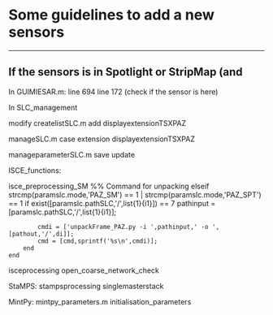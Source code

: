 # Some guidelines to add a new sensors
***

## If the sensors is in Spotlight or StripMap (and 


In GUIMIESAR.m: line 694 
line 172 (check if the sensor is here)

In SLC_management

modify createlistSLC.m 
add displayextensionTSXPAZ

manageSLC.m case extension displayextensionTSXPAZ

manageparameterSLC.m save 
                      update

ISCE_functions:

isce_preprocessing_SM %% Command for unpacking
elseif strcmp(paramslc.mode,'PAZ_SM') == 1 | strcmp(paramslc.mode,'PAZ_SPT') == 1
        if exist([paramslc.pathSLC,'/',list{1}{i1}]) == 7
            pathinput = [paramslc.pathSLC,'/',list{1}{i1}];

            cmdi = ['unpackFrame_PAZ.py -i ',pathinput,' -o ',[pathout,'/',di]];
            cmd = [cmd,sprintf('%s\n',cmdi)];
        end
    end


isceprocessing open_coarse_network_check

StaMPS: stampsprocessing singlemasterstack 

MintPy: mintpy_parameters.m initialisation_parameters


